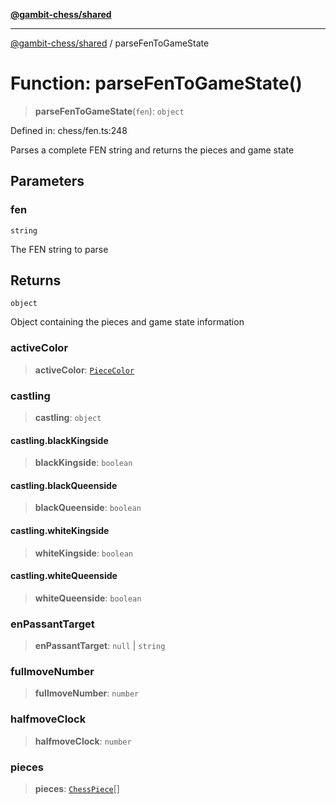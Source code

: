 [**@gambit-chess/shared**](../README.md)

***

[@gambit-chess/shared](../globals.md) / parseFenToGameState

# Function: parseFenToGameState()

> **parseFenToGameState**(`fen`): `object`

Defined in: chess/fen.ts:248

Parses a complete FEN string and returns the pieces and game state

## Parameters

### fen

`string`

The FEN string to parse

## Returns

`object`

Object containing the pieces and game state information

### activeColor

> **activeColor**: [`PieceColor`](../type-aliases/PieceColor.md)

### castling

> **castling**: `object`

#### castling.blackKingside

> **blackKingside**: `boolean`

#### castling.blackQueenside

> **blackQueenside**: `boolean`

#### castling.whiteKingside

> **whiteKingside**: `boolean`

#### castling.whiteQueenside

> **whiteQueenside**: `boolean`

### enPassantTarget

> **enPassantTarget**: `null` \| `string`

### fullmoveNumber

> **fullmoveNumber**: `number`

### halfmoveClock

> **halfmoveClock**: `number`

### pieces

> **pieces**: [`ChessPiece`](../interfaces/ChessPiece.md)[]
